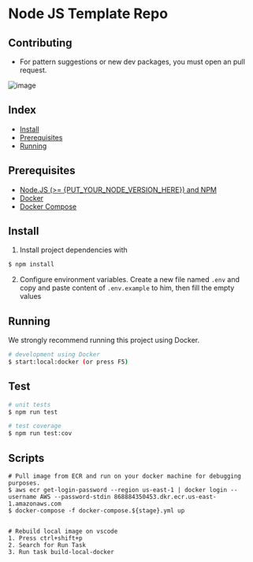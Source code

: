 # Node JS Template Repo


## Contributing
- For pattern suggestions or new dev packages, you must open an pull request.

![image](https://user-images.githubusercontent.com/25425920/210374548-90a74608-592a-4ab9-972b-a391e3c6d9c7.png)


## Index

- [Install](#install)
- [Prerequisites](#prerequisites)
- [Running](#running)

## Prerequisites

- [Node.JS (>= {PUT_YOUR_NODE_VERSION_HERE}) and NPM](https://nodejs.org/en/)
- [Docker](https://docs.docker.com/install/linux/docker-ce/ubuntu/)
- [Docker Compose](https://docs.docker.com/compose/install/)

## Install

1. Install project dependencies with

```bash
$ npm install
```

2. Configure environment variables. Create a new file named `.env` and copy and paste content of `.env.example` to him, then fill the empty values

## Running

We strongly recommend running this project using Docker.

```bash
# development using Docker
$ start:local:docker (or press F5)
```

## Test

```bash
# unit tests
$ npm run test

# test coverage
$ npm run test:cov
```

## Scripts

```
# Pull image from ECR and run on your docker machine for debugging purposes.
$ aws ecr get-login-password --region us-east-1 | docker login --username AWS --password-stdin 868884350453.dkr.ecr.us-east-1.amazonaws.com
$ docker-compose -f docker-compose.${stage}.yml up


# Rebuild local image on vscode
1. Press ctrl+shift+p
2. Search for Run Task
3. Run task build-local-docker
```
